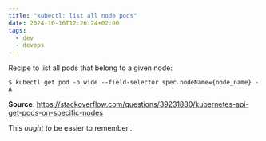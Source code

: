 ```yaml
---
title: "kubectl: list all node pods"
date: 2024-10-16T12:26:24+02:00
tags:
  - dev
  - devops
---
```


Recipe to list all pods that belong to a given node:

```shell
$ kubectl get pod -o wide --field-selector spec.nodeName={node_name} -A
```

<!--more-->

**Source**: https://stackoverflow.com/questions/39231880/kubernetes-api-get-pods-on-specific-nodes

This _ought to_ be easier to remember...
